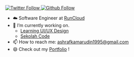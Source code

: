 <p>
  <a href="https://twitter.com/ashee_k?lang=en">
    <img alt="Twitter Follow" src="https://img.shields.io/twitter/follow/ashee_k?label=Follow&style=social">
  </a>
  
  <a href="https://github.com/ashrafkamarudin">
    <img alt="Github Follow" src="https://img.shields.io/github/followers/ashrafkamarudin?style=social">
  </a>
</p>

- ☁️ Software Engineer at [RunCloud](https://runcloud.io/)
- 🔭 I’m currently working on.
  - [Learning UI/UX Design](https://www.behance.net/ashrafkamarudin)
  - [Sekolah Code](https://sekolahcode.com/)
- 📫 How to reach me: ashrafkamarudin1995@gmail.com
- 😄 Check out my [Portfolio](https://ashrafkamarudin.com/) !


<!--
**ashrafkamarudin/ashrafkamarudin** is a ✨ _special_ ✨ repository because its `README.md` (this file) appears on your GitHub profile.

Here are some ideas to get you started:

- 🔭 I’m currently working on ...
- 🌱 I’m currently learning ...
- 👯 I’m looking to collaborate on ...
- 🤔 I’m looking for help with ...
- 💬 Ask me about ...
- 📫 How to reach me: ...
- 😄 Pronouns: ...
- ⚡ Fun fact: ...
-->
